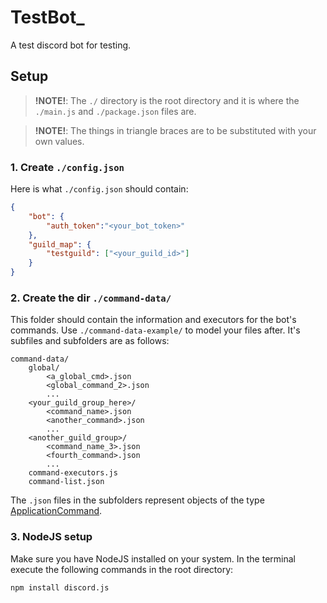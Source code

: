 # TestBot_
A test discord bot for testing.

## Setup

> **!NOTE!**: The `./` directory is the root directory and it is where the `./main.js` and `./package.json` files are.

> **!NOTE!**: The things in triangle braces are to be substituted with your own values.

### 1. Create `./config.json`

Here is what `./config.json` should contain:
```JSON
{
    "bot": {
        "auth_token":"<your_bot_token>"
    },
    "guild_map": {
        "testguild": ["<your_guild_id>"]
    }
}
```

### 2. Create the dir `./command-data/`

This folder should contain the information and executors for the bot's commands. Use `./command-data-example/` to model your files after. It's subfiles and subfolders are as follows:
```
command-data/
    global/
        <a_global_cmd>.json
        <global_command_2>.json
        ...
    <your_guild_group_here>/
        <command_name>.json
        <another_command>.json
        ...
    <another_guild_group>/
        <command_name_3>.json
        <fourth_command>.json
        ...
    command-executors.js
    command-list.json
```
The `.json` files in the subfolders represent objects of the type [ApplicationCommand](https://discord.com/developers/docs/interactions/slash-commands#applicationcommand).

### 3. NodeJS setup
Make sure you have NodeJS installed on your system. In the terminal execute the following commands in the root directory:
```
npm install discord.js
```
